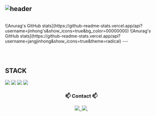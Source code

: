 <!--타이틀 부분-->
![header](https://capsule-render.vercel.app/api?type=waving&color=timeGradient&text=Welcome%20to%20Jinhong's%20GitHub%20❤️‍🔥&animation=twinkling&fontSize=35&fontAlignY=40&fontAlign=70&height=250)
---
<br>
![Anurag's GitHub stats](https://github-readme-stats.vercel.app/api?username=jinhong's&show_icons=true&bg_color=00000000)
![Anurag's GitHub stats](https://github-readme-stats.vercel.app/api?username=jangjinhong&show_icons=true&theme=radical)
---

<br><br>
<div align="left"> <h2> STACK </h2>
	<img src="https://img.shields.io/badge/Java-007396?style=flat&logo=Java&logoColor=white" />
	<img src="https://img.shields.io/badge/Python-3776AB?style=flat&logo=Python-&logoColor=white"/>
	<img src="https://img.shields.io/badge/Spring Boot-6DB33F?style=flat&logo=Spring Boot&logoColor=white" />
	<img src="https://img.shields.io/badge/Notion-000000?style=flat&logo=Notion&logoColor=white" />
</div>

<h3 align="center">📫 Contact 📫</h3>
<div align="center">
  <a href="https://velog.io/@oka1313">
    <img src="https://img.shields.io/badge/Velog-1EBC8F?style=for-the-badge&logo=velog&logoColor=white" />&nbsp
	  
  </a>
  <a href="mailto:honge1122@naver.com">
    <img
      src="https://img.shields.io/badge/honge1122@naver.com.com-D14836?style=for-the-badge&logo=gmail&logoColor=white"/>&nbsp
  </a>
</div>

